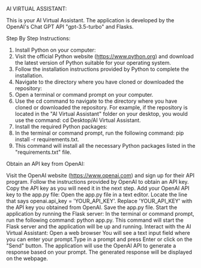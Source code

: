 AI VIRTUAL ASSISTANT:

This is your AI Virtual Assistant. The application is developed by the OpenAI's Chat GPT API "gpt-3.5-turbo" and Flasks.

Step By Step Instructions:

1. Install Python on your computer:
2. Visit the official Python website (https://www.python.org) and download the latest version of Python suitable for your operating system.
3. Follow the installation instructions provided by Python to complete the installation.
4. Navigate to the directory where you have cloned or downloaded the repository:
5. Open a terminal or command prompt on your computer.
6. Use the cd command to navigate to the directory where you have cloned or downloaded the repository. For example, if the repository is located in the "AI Virtual Assistant" folder on your desktop, you would use the command: cd Desktop/AI Virtual Assistant.
7. Install the required Python packages:
8. In the terminal or command prompt, run the following command: pip install -r requirements.txt.
9. This command will install all the necessary Python packages listed in the "requirements.txt" file.
   
Obtain an API key from OpenAI:

Visit the OpenAI website (https://www.openai.com) and sign up for their API program.
Follow the instructions provided by OpenAI to obtain an API key.
Copy the API key as you will need it in the next step.
Add your OpenAI API key to the app.py file:
Open the app.py file in a text editor.
Locate the line that says openai.api_key = 'YOUR_API_KEY'.
Replace 'YOUR_API_KEY' with the API key you obtained from OpenAI.
Save the app.py file.
Start the application by running the Flask server:
In the terminal or command prompt, run the following command: python app.py.
This command will start the Flask server and the application will be up and running.
Interact with the AI Virtual Assistant:
Open a web browser 
You will see a text input field where you can enter your prompt.Type in a prompt and press Enter or click on the "Send" button.
The application will use the OpenAI API to generate a response based on your prompt.
The generated response will be displayed on the webpage.
